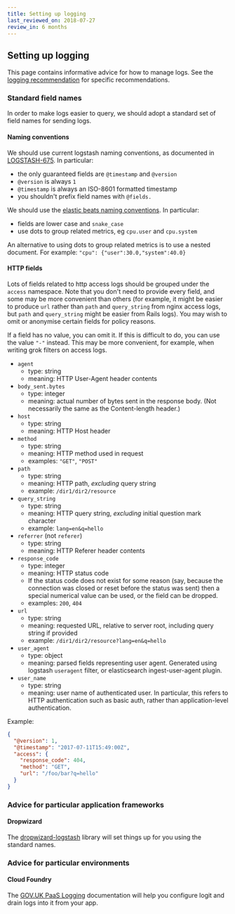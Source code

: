 ```yaml
---
title: Setting up logging
last_reviewed_on: 2018-07-27
review_in: 6 months
---
```


## Setting up logging

This page contains informative advice for how to manage logs.  See
the [logging recommendation](operate-services.html#store-and-query-logs) for specific
recommendations.

### Standard field names

In order to make logs easier to query, we should adopt a standard set
of field names for sending logs.

#### Naming conventions

We should use current logstash naming conventions, as documented in
[LOGSTASH-675](https://logstash.jira.com/browse/LOGSTASH-675).  In particular:

  - the only guaranteed fields are `@timestamp` and `@version`
  - `@version` is always `1`
  - `@timestamp` is always an ISO-8601 formatted timestamp
  - you shouldn't prefix field names with `@fields.`

We should use the
[elastic beats naming conventions](https://www.elastic.co/guide/en/beats/libbeat/current/event-conventions.html).  In particular:

  - fields are lower case and `snake_case`
  - use dots to group related metrics, eg `cpu.user` and `cpu.system`

An alternative to using dots to group related metrics is to use a
nested document.  For example: `"cpu": {"user":30.0,"system":40.0}`

#### HTTP fields

Lots of fields related to http access logs should be grouped under the
`access` namespace.  Note that you don't need to provide every field,
and some may be more convenient than others (for example, it might be
easier to produce `url` rather than `path` and `query_string` from
nginx access logs, but `path` and `query_string` might be easier from
Rails logs).  You may wish to omit or anonymise certain fields for
policy reasons.

If a field has no value, you can omit it.  If this is difficult to do,
you can use the value `"-"` instead.  This may be more convenient, for
example, when writing grok filters on access logs.

  - `agent`
      - type: string
      - meaning: HTTP User-Agent header contents
  - `body_sent.bytes`
      - type: integer
      - meaning: actual number of bytes sent in the response body.
        (Not necessarily the same as the Content-length header.)
  - `host`
      - type: string
      - meaning: HTTP Host header
  - `method`
      - type: string
      - meaning: HTTP method used in request
      - examples: `"GET"`, `"POST"`
  - `path`
      - type: string
      - meaning: HTTP path, *excluding* query string
      - example: `/dir1/dir2/resource`
  - `query_string`
      - type: string
      - meaning: HTTP query string, *excluding* initial question mark
        character
      - example: `lang=en&q=hello`
  - `referrer` (not `referer`)
      - type: string
      - meaning: HTTP Referer header contents
  - `response_code`
      - type: integer
      - meaning: HTTP status code
      - If the status code does not exist for some reason (say,
        because the connection was closed or reset before the status
        was sent) then a special numerical value can be used, or the
        field can be dropped.
      - examples: `200`, `404`
  - `url`
      - type: string
      - meaning: requested URL, relative to server root, including
        query string if provided
      - example: `/dir1/dir2/resource?lang=en&q=hello`
  - `user_agent`
      - type: object
      - meaning: parsed fields representing user agent.  Generated
        using logstash `useragent` filter, or elasticsearch
        ingest-user-agent plugin.
  - `user_name`
      - type: string
      - meaning: user name of authenticated user.  In particular, this
        refers to HTTP authentication such as basic auth, rather than
        application-level authentication.

Example:

```json
{
  "@version": 1,
  "@timestamp": "2017-07-11T15:49:00Z",
  "access": {
    "response_code": 404,
    "method": "GET",
    "url": "/foo/bar?q=hello"
  }
}
```

### Advice for particular application frameworks

#### Dropwizard

The
[dropwizard-logstash](https://github.com/alphagov/dropwizard-logstash)
library will set things up for you using the standard names.

### Advice for particular environments

#### Cloud Foundry

The
[GOV.UK PaaS Logging](https://docs.cloud.service.gov.uk/monitoring_apps.html#set-up-the-logit-io-log-management-service)
documentation will help you configure logit and drain logs into it
from your app.
